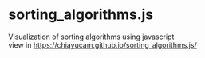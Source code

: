 # sorting_algorithms.js
 Visualization of sorting algorithms using javascript\
 view in https://chiayucam.github.io/sorting_algorithms.js/
